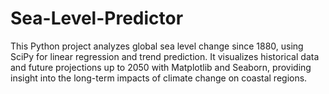 # Sea-Level-Predictor
This Python project analyzes global sea level change since 1880, using SciPy for linear regression and trend prediction. It visualizes historical data and future projections up to 2050 with Matplotlib and Seaborn, providing insight into the long-term impacts of climate change on coastal regions.
